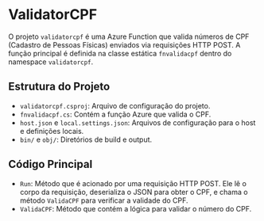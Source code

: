 # ValidatorCPF

O projeto `validatorcpf` é uma Azure Function que valida números de CPF (Cadastro de Pessoas Físicas) enviados via requisições HTTP POST. A função principal é definida na classe estática `fnvalidacpf` dentro do namespace `validatorcpf`.

## Estrutura do Projeto

- `validatorcpf.csproj`: Arquivo de configuração do projeto.
- `fnvalidacpf.cs`: Contém a função Azure que valida o CPF.
- `host.json` e `local.settings.json`: Arquivos de configuração para o host e definições locais.
- `bin/` e `obj/`: Diretórios de build e output.

## Código Principal

- `Run`: Método que é acionado por uma requisição HTTP POST. Ele lê o corpo da requisição, deserializa o JSON para obter o CPF, e chama o método `ValidaCPF` para verificar a validade do CPF.
- `ValidaCPF`: Método que contém a lógica para validar o número do CPF.